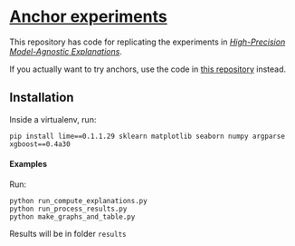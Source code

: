 # [Anchor experiments](https://github.com/marcotcr/anchor-experiments)
This repository has code for replicating the experiments in [*High-Precision Model-Agnostic Explanations*](https://homes.cs.washington.edu/~marcotcr/aaai18.pdf).

If you actually want to try anchors, use the code in [this repository](https://github.com/marcotcr/anchor) instead.

## Installation
Inside a virtualenv, run:

    pip install lime==0.1.1.29 sklearn matplotlib seaborn numpy argparse xgboost==0.4a30

#### Examples
Run:

    python run_compute_explanations.py
    python run_process_results.py
    python make_graphs_and_table.py

Results will be in folder `results`

